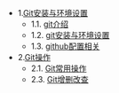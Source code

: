 * 1.[Git安装与环境设置](01.0.md)
	- 1.1. [git介绍](01.0.md)
	- 1.2. [git安装与环境设置](01.1.md)
	- 1.3. [github配置相关](01.2.md)
* 2.[Git操作](02.1.md)
	* 2.1. [Git常用操作](02.1.md)
	* 2.3. [Git增删改查](02.2.md)